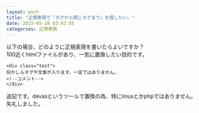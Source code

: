 ```yaml
---
layout: post
title: "正規表現で「タグから閉じタグまで」を探したい。"
date: 2015-05-28 03:42:55
categories: 正規表現
---
```

<p>以下の場合、どのように正規表現を書いたらよいですか？<br>
100近くhtmlファイルがあり、一気に置換したい目的です。</p>

<pre><code>&lt;div class="test"&gt;
何かしらタグや文章が入ります。一定ではありません。
&lt;!--コメント--&gt;
&lt;/div&gt;
</code></pre>

<p>追記です。devasというツールで置換の為、特にlinuxとかphpではありません。<br>
失礼しました。</p>
